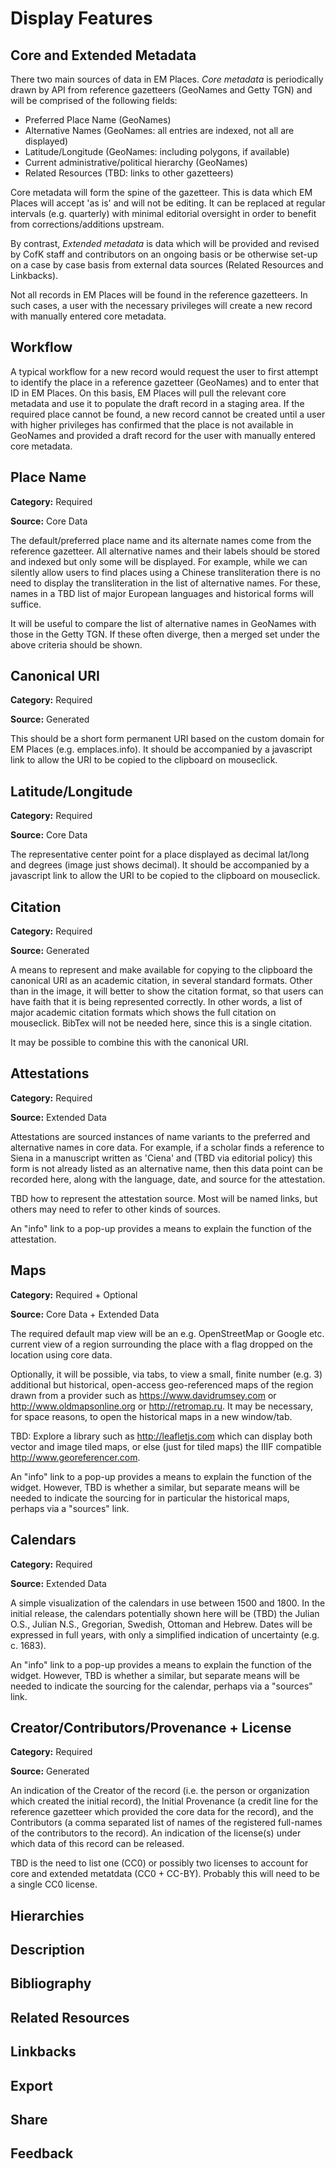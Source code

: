 # Display Features

## Core and Extended Metadata

There two main sources of data in EM Places. _Core metadata_ is periodically drawn by API from reference gazetteers (GeoNames and Getty TGN) and will be comprised of the following fields:

* Preferred Place Name (GeoNames)
* Alternative Names (GeoNames: all entries are indexed, not all are displayed)
* Latitude/Longitude (GeoNames: including polygons, if available)
* Current administrative/political hierarchy (GeoNames)
* Related Resources (TBD: links to other gazetteers)

Core metadata will form the spine of the gazetteer. This is data which EM Places will accept 'as is' and will not be editing. It can  be replaced at regular intervals (e.g. quarterly) with minimal editorial oversight in order to benefit from corrections/additions upstream.

By contrast, _Extended metadata_ is data which will be provided and revised by CofK staff and contributors on an ongoing basis or be otherwise set-up on a case by case basis from external data sources (Related Resources and Linkbacks).

Not all records in EM Places will be found in the reference gazetteers. In such cases, a user with the necessary privileges will create a new record with manually entered core metadata.

## Workflow

A typical workflow for a new record would request the user to first attempt to identify the place in a reference gazetteer (GeoNames) and to enter that ID in EM Places. On this basis, EM Places will pull the relevant core metadata and use it to populate the draft record in a staging area. If the required place cannot be found, a new record cannot be created until a user with higher privileges has confirmed that the place is not available in GeoNames and provided a draft record for the user with manually entered core metadata.

## Place Name

**Category:** Required

**Source:** Core Data

The default/preferred place name and its alternate names come from the reference gazetteer. All alternative names and their labels should be stored and indexed but only some will be displayed. For example, while we can silently allow users to find places using a Chinese transliteration there is no need to display the transliteration in the list of alternative names. For these, names in a TBD list of major European languages and historical forms will suffice.

It will be useful to compare the list of alternative names in GeoNames with those in the Getty TGN. If these often diverge, then a merged set under the above criteria should be shown. 

## Canonical URI

**Category:** Required

**Source:** Generated

This should be a short form permanent URI based on the custom domain for EM Places (e.g. emplaces.info). It should be accompanied by a javascript link to allow the URI to be copied to the clipboard on mouseclick.

## Latitude/Longitude

**Category:** Required

**Source:** Core Data

The representative center point for a place displayed as decimal lat/long and degrees (image just shows decimal). It should be accompanied by a javascript link to allow the URI to be copied to the clipboard on mouseclick. 

## Citation

**Category:** Required

**Source:** Generated

A means to represent and make available for copying to the clipboard the canonical URI as an academic citation, in several standard formats. Other than in the image, it will better to show the citation format, so that users can have faith that it is being represented correctly. In other words, a list of major academic citation formats which shows the full citation on mouseclick. BibTex will not be needed here, since this is a single citation.

It may be possible to combine this with the canonical URI.

## Attestations

**Category:** Required

**Source:** Extended Data

Attestations are sourced instances of name variants to the preferred and alternative names in core data. For example, if a scholar finds a reference to Siena in a manuscript written as 'Ciena' and (TBD via editorial policy) this form is not already listed as an alternative name, then this data point can be recorded here, along with the language, date, and source for the attestation. 

TBD how to represent the attestation source. Most will be named links, but others may need to refer to other kinds of sources. 

An "info" link to a pop-up provides a means to explain the function of the attestation.

## Maps

**Category:** Required + Optional

**Source:** Core Data + Extended Data

The required default map view will be an e.g. OpenStreetMap or Google etc. current view of a region surrounding the place with a flag dropped on the location using core data. 

Optionally, it will be possible, via tabs, to view a small, finite number (e.g. 3) additional but historical, open-access geo-referenced maps of the region drawn from a provider such as https://www.davidrumsey.com or http://www.oldmapsonline.org or http://retromap.ru. It may be necessary, for space reasons, to open the historical maps in a new window/tab.

TBD: Explore a library such as http://leafletjs.com which can display both vector and image tiled maps, or else (just for tiled maps) the IIIF compatible http://www.georeferencer.com. 

An "info" link to a pop-up provides a means to explain the function of the widget. However, TBD is whether a similar, but separate means will be needed to indicate the sourcing for in particular the historical maps, perhaps via a "sources" link. 

## Calendars

**Category:** Required

**Source:** Extended Data

A simple visualization of the calendars in use between 1500 and 1800. In the initial release, the calendars potentially shown here will be (TBD) the Julian O.S., Julian N.S., Gregorian, Swedish, Ottoman and Hebrew. Dates will be expressed in full years, with only a simplified indication of uncertainty (e.g. c. 1683).

An "info" link to a pop-up provides a means to explain the function of the widget. However, TBD is whether a similar, but separate means will be needed to indicate the sourcing for the calendar, perhaps via a "sources" link. 

## Creator/Contributors/Provenance + License

**Category:** Required

**Source:** Generated

An indication of the Creator of the record (i.e. the person or organization which created the initial record), the Initial Provenance (a credit line for the reference gazetteer which provided the core data for the record), and the Contributors (a comma separated list of names of the registered full-names of the contributors to the record). An indication of the license(s) under which data of this record can be released.

TBD is the need to list one (CC0) or possibly two licenses to account for core and extended metatdata (CC0 + CC-BY). Probably this will need to be a single CC0 license.

## Hierarchies

## Description

## Bibliography

## Related Resources

## Linkbacks

## Export

## Share

## Feedback



